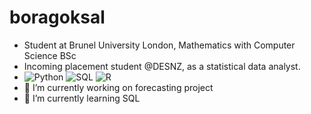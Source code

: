 # boragoksal

- Student at Brunel University London, Mathematics with Computer Science BSc
- Incoming placement student @DESNZ, as a statistical data analyst.
-
  ![Python](https://img.shields.io/badge/Python-3776AB?style=for-the-badge&logo=python&logoColor=white)
  ![SQL](https://img.shields.io/badge/SQL-4479A1?style=for-the-badge&logo=sql&logoColor=white)
  ![R](https://img.shields.io/badge/R-276DC3?style=for-the-badge&logo=r&logoColor=white)
- 🔭 I’m currently working on forecasting project
- 🌱 I’m currently learning SQL 
